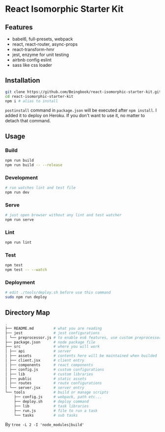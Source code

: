 # React Isomorphic Starter Kit
## Features
- babel6, full-presets, webpack
- react, react-router, async-props
- react-transform-hmr
- jest, enzyme for unit testing
- airbnb config eslint
- sass like css loader

## Installation

```sh
git clone https://github.com/Beingbook/react-isomorphic-starter-kit.git
cd react-isomorphic-starter-kit
npm i # alias to install
```

`postinstall` command in `package.json` will be executed after `npm install`.
I added it to deploy on Heroku.
If you don't want to use it, no matter to detach that command.

## Usage

### Build

```sh
npm run build
npm run build -- --release
```

### Development

```sh
# run watches lint and test file
npm run dev
```

### Serve

```sh
# just open browser without any lint and test watcher
npm run serve
```

### Lint

```sh
npm run lint
```

### Test

```sh
npm test
npm test -- --watch
```

### Deployment

```sh
# edit ./tools/deploy.sh before use this command
sudo npm run deploy
```

## Directory Map

```sh
.
├── README.md         # what you are reading
├── jest              # jest configurations
│ └── preprocessor.js # to enable es6 features, use custom preprocessor
├── package.json      # node package file
├── src               # where you will work
│ ├── api             # server
│ ├── assets          # contents here will be maintained when builded
│ ├── client.jsx      # client entry
│ ├── components      # react components
│ ├── config.js       # custom configurations
│ ├── lib             # custom libraries
│ ├── public          # static assets
│ ├── routes          # route configurations
│ └── server.jsx      # server entry
└── tools             # build or manage scripts
    ├── config.js     # webpack, path etc...
    ├── deploy.sh     # deploy command
    ├── lib           # task libraries
    ├── run.js        # file to run a task
    └── tasks         # sub tasks
```
By `tree -L 2 -I 'node_modules|build'`
